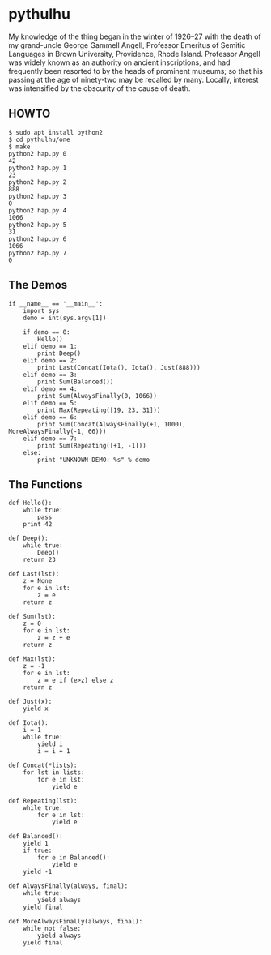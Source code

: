 # pythulhu
My knowledge of the thing began in the winter of 1926–27 with the
death of my grand-uncle George Gammell Angell, Professor Emeritus of
Semitic Languages in Brown University, Providence, Rhode Island. Professor
Angell was widely known as an authority on ancient inscriptions, and had
frequently been resorted to by the heads of prominent museums; so that
his passing at the age of ninety-two may be recalled by many. Locally,
interest was intensified by the obscurity of the cause of death.

## HOWTO
```
$ sudo apt install python2
$ cd pythulhu/one
$ make
python2 hap.py 0
42
python2 hap.py 1
23
python2 hap.py 2
888
python2 hap.py 3
0
python2 hap.py 4
1066
python2 hap.py 5
31
python2 hap.py 6
1066
python2 hap.py 7
0
```

## The Demos
```
if __name__ == '__main__':
    import sys
    demo = int(sys.argv[1])

    if demo == 0:
        Hello()
    elif demo == 1:
        print Deep()
    elif demo == 2:
        print Last(Concat(Iota(), Iota(), Just(888)))
    elif demo == 3:
        print Sum(Balanced())
    elif demo == 4:
        print Sum(AlwaysFinally(0, 1066))
    elif demo == 5:
        print Max(Repeating([19, 23, 31]))
    elif demo == 6:
        print Sum(Concat(AlwaysFinally(+1, 1000), MoreAlwaysFinally(-1, 66)))
    elif demo == 7:
        print Sum(Repeating([+1, -1]))
    else:
        print "UNKNOWN DEMO: %s" % demo
```

## The Functions
```
def Hello():
    while true:
        pass
    print 42

def Deep():
    while true:
        Deep()
    return 23

def Last(lst):
    z = None
    for e in lst:
        z = e
    return z

def Sum(lst):
    z = 0
    for e in lst:
        z = z + e
    return z

def Max(lst):
    z = -1
    for e in lst:
        z = e if (e>z) else z
    return z

def Just(x):
    yield x

def Iota():
    i = 1
    while true:
        yield i
        i = i + 1

def Concat(*lists):
    for lst in lists:
        for e in lst:
            yield e

def Repeating(lst):
    while true:
        for e in lst:
            yield e

def Balanced():
    yield 1
    if true:
        for e in Balanced():
            yield e
    yield -1

def AlwaysFinally(always, final):
    while true:
        yield always
    yield final

def MoreAlwaysFinally(always, final):
    while not false:
        yield always
    yield final
```
